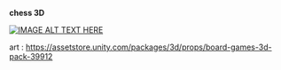 **chess 3D**

[![IMAGE ALT TEXT HERE](https://img.youtube.com/vi/Nk128YI_xeU/0.jpg)](https://www.youtube.com/watch?v=Nk128YI_xeU)

art : https://assetstore.unity.com/packages/3d/props/board-games-3d-pack-39912
